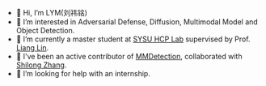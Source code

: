 - 👋 Hi, I’m LYM(刘祎铭)
- 🔭 I’m interested in Adversarial Defense, Diffusion, Multimodal Model and Object Detection.
- 🌱 I’m currently a master student at [SYSU HCP Lab](https://www.sysu-hcp.net/) supervised by Prof. [Liang Lin](https://www.sysu-hcp.net/faculty/lianglin.html).
- 💞️ I've been an active contributor of [MMDetection](https://github.com/open-mmlab/mmdetection), collaborated with [Shilong Zhang](https://jshilong.github.io/).
- 🤔 I’m looking for help with an internship.
